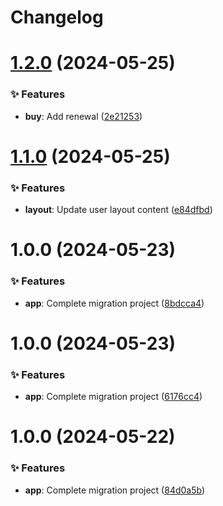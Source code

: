 <a name="readme-top"></a>

# Changelog

# [1.2.0](https://github.com/pura-panel/airgo-user-web/compare/v1.1.0...v1.2.0) (2024-05-25)

### ✨ Features

- **buy**: Add renewal ([2e21253](https://github.com/pura-panel/airgo-user-web/commit/2e21253))

# [1.1.0](https://github.com/pura-panel/airgo-user-web/compare/v1.0.0...v1.1.0) (2024-05-25)

### ✨ Features

- **layout**: Update user layout content ([e84dfbd](https://github.com/pura-panel/airgo-user-web/commit/e84dfbd))

# 1.0.0 (2024-05-23)

### ✨ Features

- **app**: Complete migration project ([8bdcca4](https://github.com/pura-panel/airgo-user-web/commit/8bdcca4))

# 1.0.0 (2024-05-23)

### ✨ Features

- **app**: Complete migration project ([6176cc4](https://github.com/pura-panel/airgo-user-web/commit/6176cc4))

# 1.0.0 (2024-05-22)

### ✨ Features

- **app**: Complete migration project ([84d0a5b](https://github.com/pura-panel/airgo-user-web/commit/84d0a5b))
